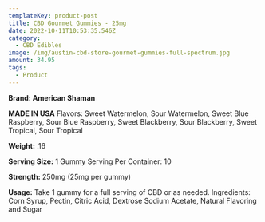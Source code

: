 ```yaml
---
templateKey: product-post
title: CBD Gourmet Gummies - 25mg
date: 2022-10-11T10:53:35.546Z
category:
  - CBD Edibles
image: /img/austin-cbd-store-gourmet-gummies-full-spectrum.jpg
amount: 34.95
tags:
  - Product
---
```

**Brand: American Shaman**

**MADE IN USA** Flavors: Sweet Watermelon, Sour Watermelon, Sweet Blue Raspberry, Sour Blue Raspberry, Sweet Blackberry, Sour Blackberry, Sweet Tropical, Sour Tropical

**Weight:** .16

**Serving Size:** 1 Gummy Serving Per Container: 10

**Strength:** 250mg (25mg per gummy)

**Usage:** Take 1 gummy for a full serving of CBD or as needed. Ingredients: Corn Syrup, Pectin, Citric Acid, Dextrose Sodium Acetate, Natural Flavoring and Sugar